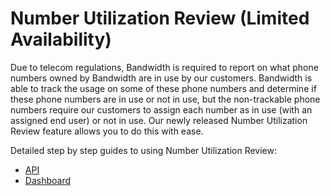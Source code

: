 # Number Utilization Review (Limited Availability)

Due to telecom regulations, Bandwidth is required to report on what phone numbers owned by Bandwidth are in use by our customers. Bandwidth is able to track the usage on some of these phone numbers and determine if these phone numbers are in use or not in use, but the non-trackable phone numbers require our customers to assign each number as in use (with an assigned end user) or not in use. Our newly released Number Utilization Review feature allows you to do this with ease.

Detailed step by step guides to using Number Utilization Review:
*  [API](../guides/numberUtilizationReviewAPI.md)
*  [Dashboard](../guides/numberUtilizationReviewDashboard.md)
